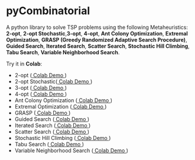 # pyCombinatorial
A python library to solve TSP problems using the following Metaheuristics: **2-opt**, **2-opt Stochastic**,**3-opt**, **4-opt**, **Ant Colony Optimization**, **Extremal Optimization**, **GRASP (Greedy Randomized Adaptive Search Procedure)**, **Guided Search**, **Iterated Search**, **Scatter Search**, **Stochastic Hill Climbing**, **Tabu Search**, **Variable Neighborhood Search**.

Try it in **Colab**:

- 2-opt ([ Colab Demo ](https://colab.research.google.com/drive/1SLkM8r_VdlFCpNpm-2yTfr_ynSC5WIX9?usp=sharing))
- 2-opt Stochastic([ Colab Demo ](https://colab.research.google.com/drive/1xTm__7OwQVC_KX2b-eExLGgG1DgnJ10a?usp=sharing))
- 3-opt ([ Colab Demo ](https://colab.research.google.com/drive/1iAZLawLBZ-7yaPCyobMtel1SvBamxtjL?usp=sharing))
- 4-opt ([ Colab Demo ](https://colab.research.google.com/drive/1N8HKhVY4s20sfqo8IWIaCY-NHVk6gARS?usp=sharing))
- Ant Colony Optimization ([ Colab Demo ](https://colab.research.google.com/drive/1O2qogrjE4mZUZX3nsSxw43crumlBnd-D?usp=sharing))
- Extremal Optimization ([ Colab Demo ](https://colab.research.google.com/drive/1Y5YH0eYKjr1nj_IfhJXaILRDIXm-LWLs?usp=sharing))
- GRASP ([ Colab Demo ](https://colab.research.google.com/drive/1OnRyCc6C_QL6wr6-l5RlQI4eGbMdwuhS?usp=sharing))
- Guided Search ([ Colab Demo ](https://colab.research.google.com/drive/1uT9mlDoo37Ni7hqziGNELEGQCGBKQ83o?usp=sharing))
- Iterated Search ([ Colab Demo ](https://colab.research.google.com/drive/1U3sPpknulwsCUQq9mK7Ywfb8ap2GIXZv?usp=sharing))
- Scatter Search ([ Colab Demo ](https://colab.research.google.com/drive/115Ql6KegvOjlNUUfsbY4fA8Vab-db26N?usp=sharing))
- Stochastic Hill Climbing ([ Colab Demo ](https://colab.research.google.com/drive/1_wP6vg4JoRHGItGxEtXcf9Y9OuuoDlDl?usp=sharing))
- Tabu Search ([ Colab Demo ](https://colab.research.google.com/drive/1SRwQrBaxkKk18SDvQPy--0yNRWdl6Y1G?usp=sharing))
- Variable Neighborhood Search ([ Colab Demo ](https://colab.research.google.com/drive/1yMWjYuurzpcijsCFDTA76fAwJmSaDkZq?usp=sharing))
